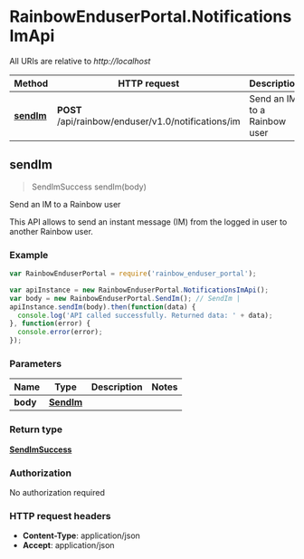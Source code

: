 # RainbowEnduserPortal.NotificationsImApi

All URIs are relative to *http://localhost*

Method | HTTP request | Description
------------- | ------------- | -------------
[**sendIm**](NotificationsImApi.md#sendIm) | **POST** /api/rainbow/enduser/v1.0/notifications/im | Send an IM to a Rainbow user



## sendIm

> SendImSuccess sendIm(body)

Send an IM to a Rainbow user

This API allows to send an instant message (IM) from the logged in user to another Rainbow user.

### Example

```javascript
var RainbowEnduserPortal = require('rainbow_enduser_portal');

var apiInstance = new RainbowEnduserPortal.NotificationsImApi();
var body = new RainbowEnduserPortal.SendIm(); // SendIm | 
apiInstance.sendIm(body).then(function(data) {
  console.log('API called successfully. Returned data: ' + data);
}, function(error) {
  console.error(error);
});

```

### Parameters



Name | Type | Description  | Notes
------------- | ------------- | ------------- | -------------
 **body** | [**SendIm**](SendIm.md)|  | 

### Return type

[**SendImSuccess**](SendImSuccess.md)

### Authorization

No authorization required

### HTTP request headers

- **Content-Type**: application/json
- **Accept**: application/json

